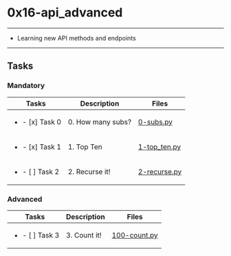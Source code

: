 # 0x16-api_advanced

---

* Learning new API methods and endpoints

---

## Tasks

### Mandatory

| Tasks | Description | Files |
| ----- | ----- | ----- |
| <ul><li> - [x] Task 0 </li></ul> | 0. How many subs? | [0-subs.py](0-subs.py) |
| <ul><li> - [x] Task 1 </li></ul> | 1. Top Ten | [1-top_ten.py](1-top_ten.py) |
| <ul><li> - [ ] Task 2 </li></ul> | 2. Recurse it! | [2-recurse.py](2-recurse.py) |

### Advanced

| Tasks | Description | Files |
| ----- | ----- | ----- |
| <ul><li> - [ ] Task 3 </li></ul> | 3. Count it! | [100-count.py](100-count.py) |
